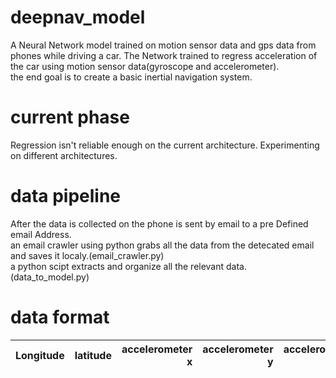 # deepnav_model

A Neural Network model trained on motion sensor data and gps data from phones while driving a car.
The Network trained to regress acceleration of the car using motion sensor data(gyroscope and accelerometer).  
the end goal is to create a basic inertial navigation system.

# current phase  
Regression isn't reliable enough on the current architecture. Experimenting on different architectures.

# data pipeline 
After the data is collected on the phone is sent by email to a pre Defined email Address.  
an email crawler using python grabs all the data from the detecated email and saves it localy.(email_crawler.py)  
a python scipt extracts and organize all the relevant data.(data_to_model.py)

# data format

| Longitude     | latitude      | accelerometer x | accelerometer y | accelerometer z | gyro x | gyro y | gyro z|
| ------------- |:-------------:| ---------------:|----------------:|----------------:|-------:|-------:|------:|
